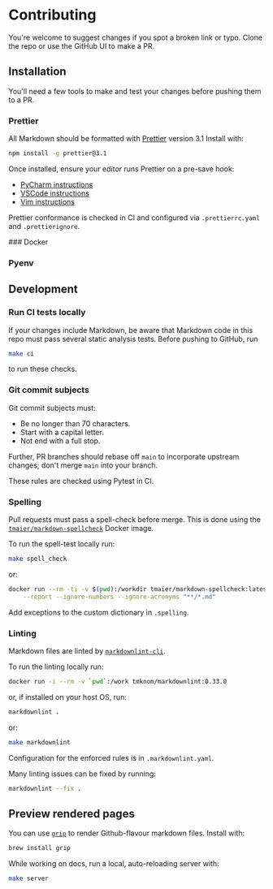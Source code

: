 # Contributing

You're welcome to suggest changes if you spot a broken link or typo. Clone the repo or use the GitHub UI to make a PR.

## Installation

You'll need a few tools to make and test your changes before pushing them to a PR.

### Prettier

All Markdown should be formatted with [Prettier](https://prettier.io/) version 3.1
Install with:

```sh
npm install -g prettier@3.1
```

Once installed, ensure your editor runs Prettier on a pre-save hook:

- [PyCharm instructions](https://www.jetbrains.com/help/pycharm/prettier.html)
- [VSCode instructions](https://marketplace.visualstudio.com/items?itemName=esbenp.prettier-vscode)
- [Vim instructions](https://prettier.io/docs/en/vim.html)

Prettier conformance is checked in CI and configured via `.prettierrc.yaml` and
`.prettierignore`.

### Docker

### Pyenv

## Development

### Run CI tests locally

If your changes include Markdown, be aware that Markdown code in this repo must pass several static analysis tests. Before pushing to GitHub, run

```sh
make ci
```

to run these checks.

### Git commit subjects

Git commit subjects must:

- Be no longer than 70 characters.
- Start with a capital letter.
- Not end with a full stop.

Further, PR branches should rebase off `main` to incorporate upstream
changes; don't merge `main` into your branch.

These rules are checked using Pytest in CI.

### Spelling

Pull requests must pass a spell-check before merge. This is done using the
[`tmaier/markdown-spellcheck`](https://hub.docker.com/r/tmaier/markdown-spellcheck)
Docker image.

To run the spell-test locally run:

```sh
make spell_check
```

or:
```sh
docker run --rm -ti -v $(pwd):/workdir tmaier/markdown-spellcheck:latest \
    --report --ignore-numbers --ignore-acronyms "**/*.md"
```

Add exceptions to the custom dictionary in `.spelling`.

### Linting

Markdown files are linted by
[`markdownlint-cli`](https://github.com/igorshubovych/markdownlint-cli).

To run the linting locally run:

```sh
docker run -i --rm -v `pwd`:/work tmknom/markdownlint:0.33.0
```

or, if installed on your host OS, run:

```sh
markdownlint .
```

or:

```sh
make markdownlint
```

Configuration for the enforced rules is in `.markdownlint.yaml`.

Many linting issues can be fixed by running:

```sh
markdownlint --fix .
```

## Preview rendered pages

You can use [`grip`](https://github.com/joeyespo/grip) to render Github-flavour
markdown files. Install with:

```sh
brew install grip
```

While working on docs, run a local, auto-reloading server with:

```sh
make server
```
